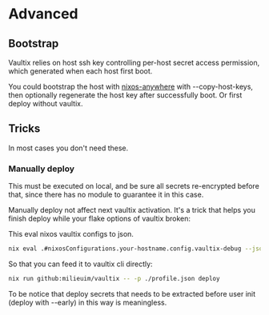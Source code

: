 # Advanced

## Bootstrap

Vaultix relies on host ssh key controlling per-host secret access permission, which generated when each host first boot.

You could bootstrap the host with [nixos-anywhere](https://github.com/nix-community/nixos-anywhere) with --copy-host-keys, then optionally regenerate the host key after successfully boot. Or first deploy without vaultix.

## Tricks

In most cases you don't need these.

### Manually deploy

This must be executed on local, and be sure all secrets re-encrypted before that, since there has no module to guarantee it in this case.

Manually deploy not affect next vaultix activation. It's a trick that helps you finish deploy while your flake options of vaultix broken:

This eval nixos vaultix configs to json.

```bash
nix eval .#nixosConfigurations.your-hostname.config.vaultix-debug --json > profile.json
```

So that you can feed it to vaultix cli directly:

```bash
nix run github:milieuim/vaultix -- -p ./profile.json deploy
```

To be notice that deploy secrets that needs to be extracted before user init (deploy with --early) in this way is meaningless.
